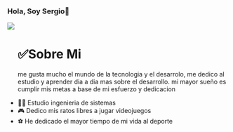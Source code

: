 ### Hola, Soy Sergio👋

<img src="https://github.com/SergioVargas22/SergioVargas22/assets/159498885/98fb0e33-50cd-4894-afd5-20e86a21fefa">

<ol>
<h1>✅Sobre Mi</h1>
<p>me gusta mucho el mundo de la tecnologia y el desarrolo, me dedico al estudio y aprender dia a dia mas sobre el desarrollo.
mi mayor sueño es cumplir mis metas a base de mi esfuerzo y dedicacion </p>
</ol>

- 👨‍💻 Estudio ingenieria de sistemas 
- 🎮 Dedico mis ratos libres a jugar videojuegos 
- ⚽ He dedicado el mayor tiempo de mi vida al deporte
  
